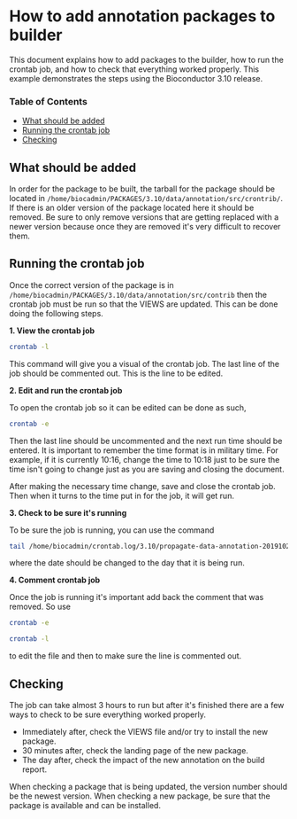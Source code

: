 # How to add annotation packages to builder <a name="top"/>

This document explains how to add packages to the builder, how to run the 
crontab job, and how to check that everything worked properly. This example 
demonstrates the steps using the Bioconductor 3.10 release.

### Table of Contents
+ [What should be added](#added)
+ [Running the crontab job](#crontab)
+ [Checking](#checking)

## What should be added <a name="added"/>

In order for the package to be built, the tarball for the package should be 
located in `/home/biocadmin/PACKAGES/3.10/data/annotation/src/crontrib/`. If 
there is an older version of the package located here it should be removed. Be 
sure to only remove versions that are getting replaced with a newer version 
because once they are removed it's very difficult to recover them.

## Running the crontab job <a name="crontab"/>

Once the correct version of the package is in 
`/home/biocadmin/PACKAGES/3.10/data/annotation/src/contrib` then the crontab job 
must be run so that the VIEWS are updated. This can be done doing the following 
steps.

**1. View the crontab job**

```sh
crontab -l
```

This command will give you a visual of the crontab job. The last line of the job 
should be commented out. This is the line to be edited.

**2. Edit and run the crontab job**

To open the crontab job so it can be edited can be done as such,

```sh
crontab -e
```

Then the last line should be uncommented and the next run time should be entered. 
It is important to remember the time format is in military time. For example, 
if it is currently 10:16, change the time to 10:18 just to be sure the time 
isn't going to change just as you are saving and closing the document.

After making the necessary time change, save and close the crontab job. Then 
when it turns to the time put in for the job, it will get run. 

**3. Check to be sure it's running**

To be sure the job is running, you can use the command

```sh
tail /home/biocadmin/crontab.log/3.10/propagate-data-annotation-20191028.log
```

where the date should be changed to the day that it is being run. 

**4. Comment crontab job**

Once the job is running it's important add back the comment that was removed. 
So use 

```sh
crontab -e

crontab -l
```

to edit the file and then to make sure the line is commented out.

## Checking <a name="checking"/> 

The job can take almost 3 hours to run but after it's finished there are a few 
ways to check to be sure everything worked properly.

* Immediately after, check the VIEWS file and/or try to install the new package.
* 30 minutes after, check the landing page of the new package.
* The day after, check the impact of the new annotation on the build report.

When checking a package that is being updated, the version number should be the 
newest version. When checking a new package, be sure that the package is 
available and can be installed.
